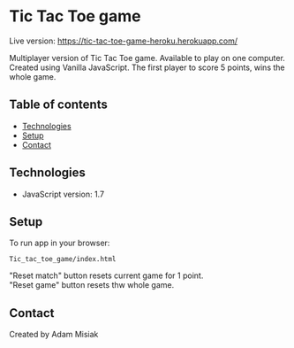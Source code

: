 # Tic Tac Toe game

Live version: https://tic-tac-toe-game-heroku.herokuapp.com/

Multiplayer version of Tic Tac Toe game. Available to play on one computer. Created using Vanilla JavaScript. The first player to score 5 points, wins the whole game.


## Table of contents
* [Technologies](#technologies)
* [Setup](#setup)
* [Contact](#contact)

## Technologies
* JavaScript version: 1.7

## Setup
To run app in your browser:
```
Tic_tac_toe_game/index.html
```
"Reset match" button resets current game for 1 point.\
"Reset game" button resets thw whole game.

## Contact
Created by Adam Misiak
